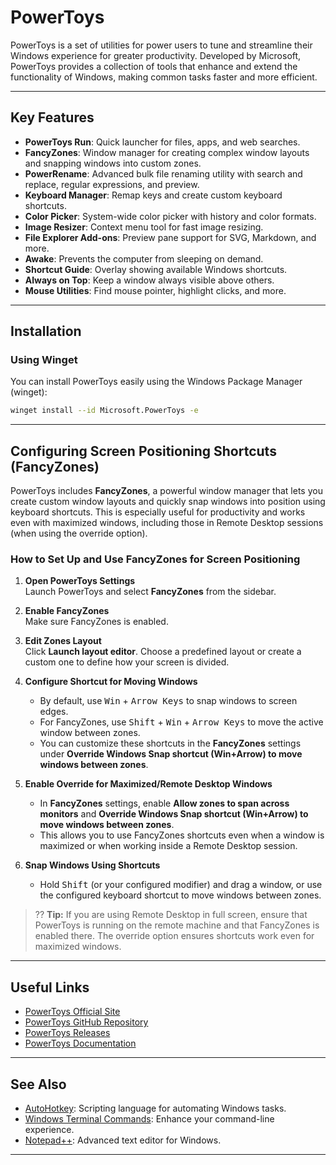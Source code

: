 # PowerToys

PowerToys is a set of utilities for power users to tune and streamline their Windows experience for greater productivity. Developed by Microsoft, PowerToys provides a collection of tools that enhance and extend the functionality of Windows, making common tasks faster and more efficient.

---

## Key Features

- **PowerToys Run**: Quick launcher for files, apps, and web searches.
- **FancyZones**: Window manager for creating complex window layouts and snapping windows into custom zones.
- **PowerRename**: Advanced bulk file renaming utility with search and replace, regular expressions, and preview.
- **Keyboard Manager**: Remap keys and create custom keyboard shortcuts.
- **Color Picker**: System-wide color picker with history and color formats.
- **Image Resizer**: Context menu tool for fast image resizing.
- **File Explorer Add-ons**: Preview pane support for SVG, Markdown, and more.
- **Awake**: Prevents the computer from sleeping on demand.
- **Shortcut Guide**: Overlay showing available Windows shortcuts.
- **Always on Top**: Keep a window always visible above others.
- **Mouse Utilities**: Find mouse pointer, highlight clicks, and more.

---

## Installation

### Using Winget

You can install PowerToys easily using the Windows Package Manager (winget):

```sh
winget install --id Microsoft.PowerToys -e
```

---

## Configuring Screen Positioning Shortcuts (FancyZones)

PowerToys includes **FancyZones**, a powerful window manager that lets you create custom window layouts and quickly snap windows into position using keyboard shortcuts. This is especially useful for productivity and works even with maximized windows, including those in Remote Desktop sessions (when using the override option).

### How to Set Up and Use FancyZones for Screen Positioning

1. **Open PowerToys Settings**  
   Launch PowerToys and select **FancyZones** from the sidebar.

2. **Enable FancyZones**  
   Make sure FancyZones is enabled.

3. **Edit Zones Layout**  
   Click **Launch layout editor**. Choose a predefined layout or create a custom one to define how your screen is divided.

4. **Configure Shortcut for Moving Windows**  
   - By default, use <kbd>Win</kbd> + <kbd>Arrow Keys</kbd> to snap windows to screen edges.
   - For FancyZones, use <kbd>Shift</kbd> + <kbd>Win</kbd> + <kbd>Arrow Keys</kbd> to move the active window between zones.
   - You can customize these shortcuts in the **FancyZones** settings under **Override Windows Snap shortcut (Win+Arrow) to move windows between zones**.

5. **Enable Override for Maximized/Remote Desktop Windows**  
   - In **FancyZones** settings, enable **Allow zones to span across monitors** and **Override Windows Snap shortcut (Win+Arrow) to move windows between zones**.
   - This allows you to use FancyZones shortcuts even when a window is maximized or when working inside a Remote Desktop session.

6. **Snap Windows Using Shortcuts**  
   - Hold <kbd>Shift</kbd> (or your configured modifier) and drag a window, or use the configured keyboard shortcut to move windows between zones.

> ?? **Tip:** If you are using Remote Desktop in full screen, ensure that PowerToys is running on the remote machine and that FancyZones is enabled there. The override option ensures shortcuts work even for maximized windows.

---

## Useful Links

- [PowerToys Official Site](https://learn.microsoft.com/en-us/windows/powertoys/)
- [PowerToys GitHub Repository](https://github.com/microsoft/PowerToys)
- [PowerToys Releases](https://github.com/microsoft/PowerToys/releases)
- [PowerToys Documentation](https://learn.microsoft.com/en-us/powertoys/)

---

## See Also

- [AutoHotkey](./autohotkey.md): Scripting language for automating Windows tasks.
- [Windows Terminal Commands](./windows_terminal_commands.md): Enhance your command-line experience.
- [Notepad++](./notepadpp.md): Advanced text editor for Windows.

---
